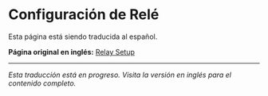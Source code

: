 # Configuración de Relé

Esta página está siendo traducida al español.

**Página original en inglés:** [Relay Setup](/en/getting-started/relay-setup/)

---

*Esta traducción está en progreso. Visita la versión en inglés para el contenido completo.*
